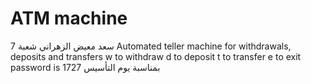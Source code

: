 # ATM machine
سعد معيض الزهراني شعبة 7
Automated teller machine for withdrawals, deposits and transfers
w to withdraw
d to deposit
t to transfer
e to exit
password is 1727 بمناسبة يوم التأسيس
